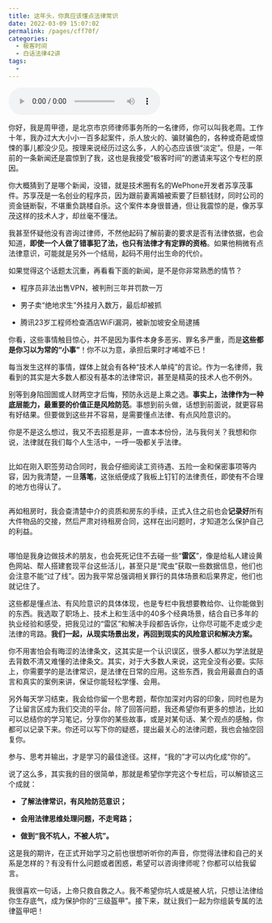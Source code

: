 ```yaml
---
title: 这年头，你真应该懂点法律常识
date: 2022-03-09 15:07:02
permalink: /pages/cff70f/
categories:
  - 极客时间
  - 白话法律42讲
tags:
  - 
---
```

<audio title="开篇词.这年头，你真应该懂点法律常识" src="https://static001.geekbang.org/resource/audio/36/47/3680a35a61e9bb3cca4ea6918d964647.mp3" controls="controls"></audio> 
<p>你好，我是周甲德，是北京市京师律师事务所的一名律师，你可以叫我老周。工作十年，我办过大大小小一百多起案件，杀人放火的、骗财骗色的，各种或奇葩或惊悚的事儿都没少见。按理来说经历过这么多，人的心态应该很“淡定”。但是，一年前的一条新闻还是震惊到了我，这也是我接受“极客时间”的邀请来写这个专栏的原因。</p><p>你大概猜到了是哪个新闻，没错，就是技术圈有名的WePhone开发者苏享茂事件。苏享茂是一名创业的程序员，因为跟前妻离婚被索要了巨额钱财，同时公司的资金链断裂，不堪重负跳楼自杀。这个案件本身很普通，但让我震惊的是，像苏享茂这样的技术人才，却丝毫不懂法。</p><p>我甚至怀疑他没有咨询过律师，不然他起码了解前妻的要求是否有法律依据，也会知道，<strong>即使一个人做了错事犯了法，也只有法律才有定罪的资格</strong>。如果他稍微有点法律意识，可能就是另外一个结局，起码不用付出生命的代价。</p><p>如果觉得这个话题太沉重，再看看下面的新闻，是不是你非常熟悉的情节？</p><ul>
<li>
<p>程序员非法出售VPN，被判刑三年并罚款一万</p>
</li>
<li>
<p>男子卖“绝地求生”外挂月入数万，最后却被抓</p>
</li>
<li>
<p>腾讯23岁工程师检查酒店WiFi漏洞，被新加坡安全局逮捕</p>
</li>
</ul><p>你看，这些事情触目惊心，并不是因为事件本身多恶劣、罪名多严重，而是<strong>这些都是你习以为常的“小事”</strong>！你不以为意，承担后果时才唏嘘不已！</p><!-- [[[read_end]]] --><p>每当发生这样的事情，媒体上就会有各种“技术人单纯”的言论。作为一名律师，我看到的其实是大多数人都没有基本的法律常识，甚至是精英的技术人也不例外。</p><p>别等到身陷囹圄或人财两空才后悔，预防永远是上乘之选。<strong>事实上，法律作为一种底层能力，最重要的价值正是风险防范</strong>。事想到前头做，话想到前面说，就更容易有好结果。但要做到这些并不容易，是需要懂点法律、有点风险意识的。</p><p>你是不是这么想过，我又不去招惹是非，一直本本份份，法与我何关？我想和你说，法律就在我们每个人生活中，一呼一吸都关乎法律。</p><p><img src="https://static001.geekbang.org/resource/image/97/5e/97cdda494c3cfb7b702f2af5bf3b535e.jpeg" alt=""></p><p>比如在刚入职签劳动合同时，我会仔细阅读工资待遇、五险一金和保密事项等内容，因为我清楚，一旦<strong>落笔</strong>，这张纸便成了我板上钉钉的法律责任，即使有不合理的地方也得认了。</p><p><img src="https://static001.geekbang.org/resource/image/f4/43/f481267482baad8312466364e25b4543.jpeg" alt=""></p><p>再如租房时，我会查清楚中介的资质和房东的手续，正式入住之前也会<strong>记录好</strong>所有大件物品的交接，然后严肃对待租房合同，这样在出问题时，才知道怎么保护自己的利益。</p><p><img src="https://static001.geekbang.org/resource/image/0c/26/0cadacc872e167b32376295229345226.jpeg" alt=""></p><p>哪怕是我身边做技术的朋友，也会死死记住不去碰一些“<strong>雷区</strong>”，像是给私人建设黄色网站、帮人搭建套现平台这些活儿，甚至只是“爬虫”获取一些数据信息，他们也会注意不能“过了线”。因为我平常总强调相关罪行的具体场景和后果界定，他们也就记住了。</p><p>这些都是懂点法、有风险意识的具体体现，也是专栏中我想要教给你、让你能做到的东西。我选取了职场上、技术上和生活中的40多个经典场景，结合自已多年的执业经验和感受，把我见过的“雷区”和解决手段都告诉你，让你尽可能不走或少走法律的弯路。<strong>我们一起，从现实场景出发，再回到现实的风险意识和解决方案。</strong></p><p>你不用害怕会有晦涩的法律条文，这其实是一个认识误区，很多人都以为学法就是去背数不清又难懂的法律条文。其实，对于大多数人来说，这完全没有必要。实际上，<span class="orange">你需要学的是法律常识，是法律在日常的应用。</span>这些东西，我会用最直白的语言和真实的案例来讲，保证你能轻松学懂、会用。</p><p>另外每天学习结束，我会给你留一个思考题，帮你加深对内容的印象，同时也是为了让留言区成为我们交流的平台。除了回答问题，我还希望你有更多的想法，比如可以总结你的学习笔记，分享你的某些故事，或是对某句话、某个观点的感触，你都可以记录下来。你还可以写下你的疑惑，提出最关心的法律问题，我也会抽空回复你。</p><p><span class="orange">参与、思考并输出，才是学习的最佳途径</span>。这样，“我的”才可以内化成“你的”。</p><p>说了这么多，其实我的目的很简单，那就是希望你学完这个专栏后，可以解锁这三个成就：</p><ul>
<li>
<p><strong>了解法律常识，有风险防范意识；</strong></p>
</li>
<li>
<p><strong>会用法律思维处理问题，不走弯路；</strong></p>
</li>
<li>
<p><strong>做到“我不坑人，不被人坑”。</strong></p>
</li>
</ul><p>这是我的期许，在正式开始学习之前也很想听听你的声音，你觉得法律和自己的关系是怎样的？有没有什么问题或者困惑，希望可以咨询律师呢？你都可以给我留言。</p><p>我很喜欢一句话，上帝只救自救之人。我不希望你坑人或是被人坑，只想<span class="orange">让法律给你生存底气</span>，成为保护你的“三级盔甲”。接下来，就让我们一起为你组装专属的法律盔甲吧！</p><p><img src="https://static001.geekbang.org/resource/image/cc/ff/cc229a6309f93017826a07452f3250ff.jpg" alt=""></p>